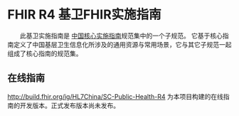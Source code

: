 # FHIR R4 基卫FHIR实施指南

&emsp;&emsp;此基卫实施指南是 [中国核心实施指南](http://build.fhir.org/ig/HL7China/CN-CORE-R4/)规范集中的一个子规范。
它基于核心指南定义了中国基层卫生信息化所涉及的通用资源与常用场景，它与其它子规范一起组成了核心指南的规范集。

## 在线指南

http://build.fhir.org/ig/HL7China/SC-Public-Health-R4  为本项目构建的在线指南的开发版本。正式发布版本尚未发布。
